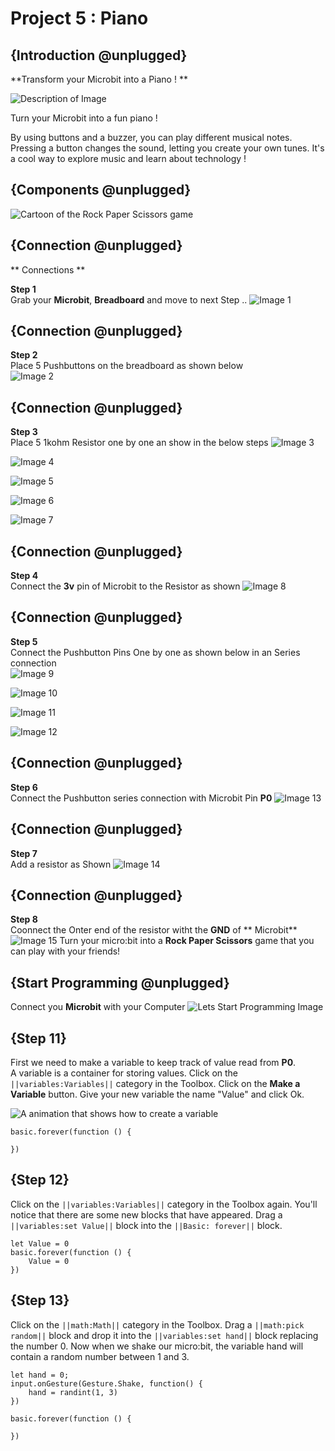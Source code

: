 # Project 5 : Piano

## {Introduction @unplugged}

**Transform your Microbit into a Piano ! **

![Description of Image](/docs/static/Piano.gif)

Turn your Microbit into a fun piano !
 
By using buttons and a buzzer, you can play different musical notes. Pressing a button changes the sound, letting you create your own tunes. It's a cool way to explore music and learn about technology ! 


## {Components @unplugged}

![Cartoon of the Rock Paper Scissors game](https://raw.githubusercontent.com/Edusharks/microbit_test/master/docs/static/CN.png)


## {Connection @unplugged}

** Connections **

**Step 1**  
Grab your **Microbit**, **Breadboard** and move to next Step ..
![Image 1](https://raw.githubusercontent.com/Edusharks/microbit_test/master/docs/static/S1.png)

## {Connection @unplugged}

**Step 2**  
Place 5 Pushbuttons on the breadboard as shown below  
![Image 2](https://raw.githubusercontent.com/Edusharks/microbit_test/master/docs/static/S2.png)

## {Connection @unplugged}

**Step 3**  
Place 5 1kohm Resistor one by one an show in the below steps
![Image 3](https://raw.githubusercontent.com/Edusharks/microbit_test/master/docs/static/S3.png)

![Image 4](https://raw.githubusercontent.com/Edusharks/microbit_test/master/docs/static/S4.png)

![Image 5](https://raw.githubusercontent.com/Edusharks/microbit_test/master/docs/static/S5.png)

![Image 6](https://raw.githubusercontent.com/Edusharks/microbit_test/master/docs/static/S6.png)

![Image 7](https://raw.githubusercontent.com/Edusharks/microbit_test/master/docs/static/S7.png)

## {Connection @unplugged}
**Step 4**  
Connect the **3v** pin of Microbit to the Resistor as shown
![Image 8](https://raw.githubusercontent.com/Edusharks/microbit_test/master/docs/static/S8.png)

## {Connection @unplugged}
**Step 5**  
Connect the Pushbutton Pins One by one as shown below in an Series connection  
![Image 9](https://raw.githubusercontent.com/Edusharks/microbit_test/master/docs/static/S9.png)

![Image 10](https://raw.githubusercontent.com/Edusharks/microbit_test/master/docs/static/S10.png)

![Image 11](https://raw.githubusercontent.com/Edusharks/microbit_test/master/docs/static/S11.png)

![Image 12](https://raw.githubusercontent.com/Edusharks/microbit_test/master/docs/static/S12.png)

## {Connection @unplugged}
**Step 6**  
Connect the Pushbutton series connection with Microbit Pin **P0**
![Image 13](https://raw.githubusercontent.com/Edusharks/microbit_test/master/docs/static/S13.png)

## {Connection @unplugged}
**Step 7**  
Add a resistor as Shown
![Image 14](https://raw.githubusercontent.com/Edusharks/microbit_test/master/docs/static/S14.png)

## {Connection @unplugged}
**Step 8**  
Coonnect the Onter end of the resistor witht the **GND** of ** Microbit**
![Image 15](https://raw.githubusercontent.com/Edusharks/microbit_test/master/docs/static/S15.png)
Turn your micro:bit into a **Rock Paper Scissors** game that you can play with your friends!

## {Start Programming @unplugged}
Connect you **Microbit** with your Computer
![Lets Start Programming Image](https://raw.githubusercontent.com/Edusharks/microbit_test/master/docs/static/LSP.png)

 

## {Step 11}

First we need to make a variable to keep track of value read from **P0**.   
A variable is a container for storing values. Click on the ``||variables:Variables||`` category in the Toolbox. Click on the **Make a Variable** button. Give your new variable the name "Value" and click Ok.

![A animation that shows how to create a variable](https://raw.githubusercontent.com/Edusharks/microbit_test/master/docs/static/S0.gif)

```blocks
basic.forever(function () {
	
})
```

## {Step 12}

Click on the ``||variables:Variables||`` category in the Toolbox again. You'll notice that there are some new blocks that have appeared. Drag a ``||variables:set Value||`` block into the ``||Basic: forever||`` block.

```blocks
let Value = 0
basic.forever(function () {
    Value = 0
})
```



## {Step 13}

Click on the ``||math:Math||`` category in the Toolbox. Drag a ``||math:pick random||`` block and drop it into the ``||variables:set hand||`` block replacing the number 0. Now when we shake our micro:bit, the variable hand will contain a random number between 1 and 3.

```blocks
let hand = 0;
input.onGesture(Gesture.Shake, function() {
    hand = randint(1, 3)
})
```


```template
basic.forever(function () {
	
})
```